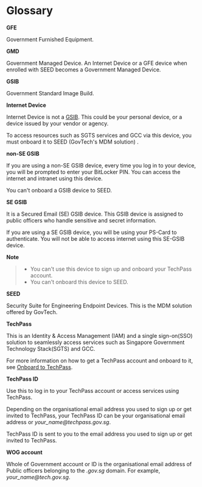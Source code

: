 # Glossary

<!--
Guidelines for anybody adding a new entry to this page.

To add a new word:
 1. Place it in the alphabetical order.
 2. Enclose it by
 <a id="word-in-lower-case">

 **word**

 </a>

 3. Include a line space before and after the word.
 -->

<a id="gfe">

**GFE**

</a>

Government Furnished Equipment.

<a id="gmd">

**GMD**

</a>

Government Managed Device. An Internet Device or a GFE device when enrolled with SEED becomes a Government Managed Device.

<a id="gsib">

**GSIB**

</a>

Government Standard Image Build.


<a id="internet-device">

**Internet Device**

</a>


Internet Device is not a [GSIB](#gsib). This could be your personal device, or a device issued by your vendor or agency.

To access resources such as SGTS services and GCC via this device, you must onboard it to SEED (GovTech's MDM solution) .

<a id="non-se-gsib">

**non-SE GSIB**

</a>

If you are using a non-SE GSIB device, every time you log in to your device, you will be prompted to enter your BitLocker PIN. You can access the internet and intranet using this device.

You can't onboard a GSIB device to SEED.

<a id="se-gsib">

**SE GSIB**

</a>

It is a Secured Email (SE) GSIB device. This GSIB device is assigned to public officers who handle sensitive and secret information.

If you are using a SE GSIB device, you will be using your PS-Card to authenticate. You will not be able to access internet using this SE-GSIB device.

**Note**<br>
>- You can't use this device to sign up and onboard your TechPass account.
>- You can't onboard this device to SEED.

<a id="seed">

**SEED**

</a>

Security Suite for Engineering Endpoint Devices. This is the MDM solution offered by GovTech.

<a id="techpass">

**TechPass**

</a>

This is an Identity & Access Management (IAM) and a single sign-on(SSO) solution to seamlessly access services such as Singapore Government Technology Stack(SGTS) and GCC.

For more information on how to get a TechPass account and onboard to it, see [Onboard to TechPass](onboard-to-techpass.md). 

<a id="techpass-id">

**TechPass ID**

</a>

Use this to log in to your TechPass account or access services using TechPass. 

Depending on the organisational email address you used to sign up or get invited to TechPass, your TechPass ID can be your organisational email address or *your_name<span>@</span>techpass.gov.sg*.

TechPass ID is sent to you to the email address you used to sign up or get invited to TechPass.

<a id="wog-account">

**WOG account**

</a>

Whole of Government account or ID is the organisational email address of Public officers belonging to the *.gov.sg* domain. For example, *your_name<span>@</span>tech.gov.sg*.

